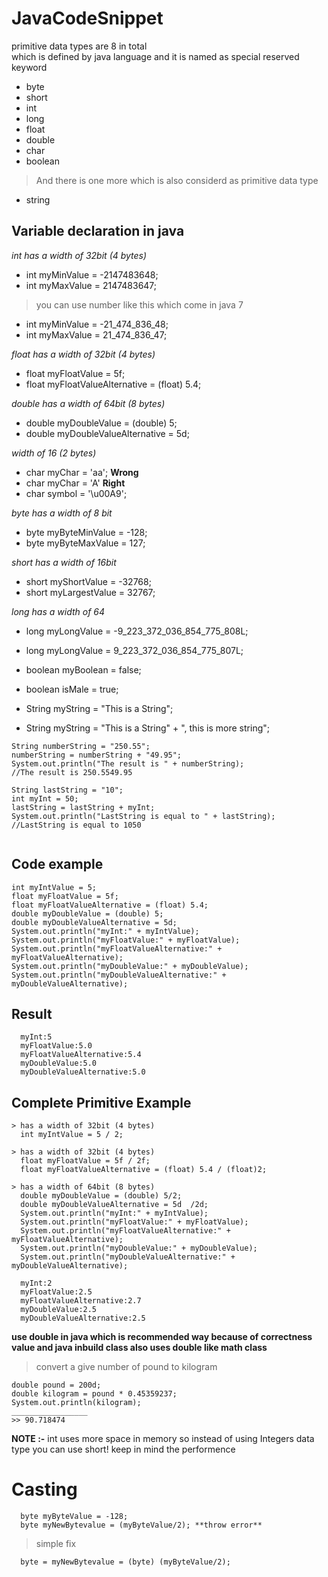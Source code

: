 # JavaCodeSnippet

primitive data types are 8 in total<br />
which is defined by java language and it is named as special reserved keyword

- byte
- short
- int
- long
- float
- double
- char
- boolean
> And there is one more which is also considerd as primitive data type
- string

## Variable declaration in java
*int has a width of 32bit (4 bytes)*
- int myMinValue = -2147483648;
-	int myMaxValue = 2147483647;

> you can use number like this which come in java 7

- int myMinValue = -21_474_836_48;
-	int myMaxValue = 21_474_836_47;

*float has a width of 32bit (4 bytes)*
- float myFloatValue = 5f;
- float myFloatValueAlternative = (float) 5.4;

*double has a width of 64bit (8 bytes)*
- double myDoubleValue = (double) 5;
- double myDoubleValueAlternative = 5d;

*width of 16 (2 bytes)*
- char myChar = 'aa'; **Wrong**
- char myChar = 'A'   **Right**
- char symbol = '\u00A9';

*byte has a width of 8 bit*
- byte myByteMinValue = -128;
- byte myByteMaxValue = 127;

*short has a width of 16bit*
- short myShortValue = -32768;
- short myLargestValue = 32767;

*long has a width of 64*
- long myLongValue = -9_223_372_036_854_775_808L;
- long myLongValue = 9_223_372_036_854_775_807L;
- boolean myBoolean = false;
- boolean isMale = true;

- String myString = "This is a String";
- String myString = "This is a String" + ", this is more string";

```
String numberString = "250.55";
numberString = numberString + "49.95";
System.out.println("The result is " + numberString);
//The result is 250.5549.95
		
String lastString = "10";
int myInt = 50;
lastString = lastString + myInt;
System.out.println("LastString is equal to " + lastString);
//LastString is equal to 1050
				
```

## Code example

``` 
int myIntValue = 5;
float myFloatValue = 5f;
float myFloatValueAlternative = (float) 5.4;
double myDoubleValue = (double) 5;
double myDoubleValueAlternative = 5d;
System.out.println("myInt:" + myIntValue);
System.out.println("myFloatValue:" + myFloatValue);
System.out.println("myFloatValueAlternative:" + myFloatValueAlternative);
System.out.println("myDoubleValue:" + myDoubleValue);
System.out.println("myDoubleValueAlternative:" + myDoubleValueAlternative);

```
## Result

```
  myInt:5
  myFloatValue:5.0
  myFloatValueAlternative:5.4
  myDoubleValue:5.0
  myDoubleValueAlternative:5.0

```

## Complete Primitive Example

```
> has a width of 32bit (4 bytes)
  int myIntValue = 5 / 2;

> has a width of 32bit (4 bytes)
  float myFloatValue = 5f / 2f;
  float myFloatValueAlternative = (float) 5.4 / (float)2;

> has a width of 64bit (8 bytes)
  double myDoubleValue = (double) 5/2;
  double myDoubleValueAlternative = 5d  /2d;
  System.out.println("myInt:" + myIntValue);
  System.out.println("myFloatValue:" + myFloatValue);
  System.out.println("myFloatValueAlternative:" + myFloatValueAlternative);
  System.out.println("myDoubleValue:" + myDoubleValue);
  System.out.println("myDoubleValueAlternative:" + myDoubleValueAlternative);

  myInt:2
  myFloatValue:2.5
  myFloatValueAlternative:2.7
  myDoubleValue:2.5
  myDoubleValueAlternative:2.5

```

**use double in java which is recommended way because of correctness value and java inbuild class also uses double like math class**
> convert a give number of pound to kilogram
```
double pound = 200d;
double kilogram = pound * 0.45359237;
System.out.println(kilogram);
_________________
>> 90.718474
```


**NOTE :-** int uses more space in memory so instead of using Integers data type you can use short! keep in mind the performence

# Casting

```
  byte myByteValue = -128;
  byte myNewBytevalue = (myByteValue/2); **throw error**
```
> simple fix

```
  byte = myNewBytevalue = (byte) (myByteValue/2);
```
